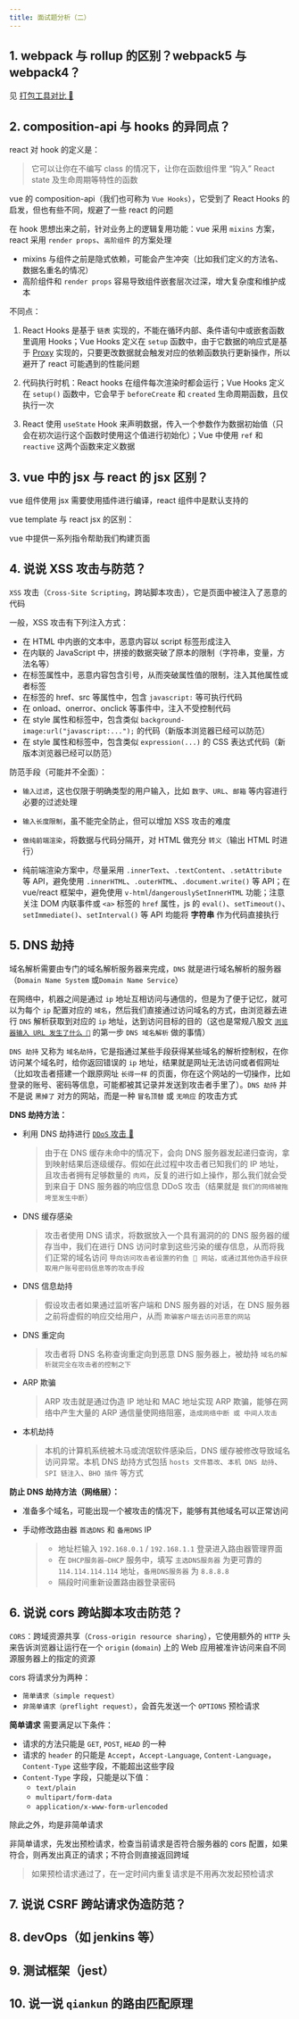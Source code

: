 ```yaml
---
title: 面试题分析（二）
---
```


## 1. webpack 与 rollup 的区别？webpack5 与 webpack4？

见 [打包工具对比 🔗](/knowledge/engineering/compare)

## 2. composition-api 与 hooks 的异同点？

react 对 hook 的定义是：

> 它可以让你在不编写 class 的情况下，让你在函数组件里 “钩入” React state 及生命周期等特性的函数

vue 的 composition-api（我们也可称为 `Vue Hooks`），它受到了 React Hooks 的启发，但也有些不同，规避了一些 react 的问题

在 hook 思想出来之前，针对业务上的逻辑复用功能：vue 采用 `mixins` 方案，react 采用 `render props`、`高阶组件` 的方案处理

- mixins 与组件之前是隐式依赖，可能会产生冲突（比如我们定义的方法名、数据名重名的情况）
- 高阶组件和 `render props` 容易导致组件嵌套层次过深，增大复杂度和维护成本

不同点：

1. React Hooks 是基于 `链表` 实现的，不能在循环内部、条件语句中或嵌套函数里调用 Hooks；Vue Hooks 定义在 `setup` 函数中，由于它数据的响应式是基于 [Proxy](https://developer.mozilla.org/zh-CN/docs/Web/JavaScript/Reference/Global_Objects/Proxy) 实现的，只要更改数据就会触发对应的依赖函数执行更新操作，所以避开了 react 可能遇到的性能问题

2. 代码执行时机：React hooks 在组件每次渲染时都会运行；Vue Hooks 定义在 `setup()` 函数中，它会早于 `beforeCreate` 和 `created` 生命周期函数，且仅执行一次

3. React 使用 `useState` Hook 来声明数据，传入一个参数作为数据初始值（只会在初次运行这个函数时使用这个值进行初始化）；Vue 中使用 `ref` 和 `reactive` 这两个函数来定义数据

## 3. vue 中的 jsx 与 react 的 jsx 区别？

vue 组件使用 jsx 需要使用插件进行编译，react 组件中是默认支持的

vue template 与 react jsx 的区别：

vue 中提供一系列指令帮助我们构建页面

## 4. 说说 XSS 攻击与防范？

`XSS` 攻击（`Cross-Site Scripting`，跨站脚本攻击），它是页面中被注入了恶意的代码

<!-- 它是注入攻击的一种，攻击者通过将代码注入被攻击者的网站中，用户一旦访问访问网页便会执行被注入的恶意脚本。XSS 攻击主要分为反射性 XSS 攻击（`Reflected XSS attack`）、存储型 XSS 攻击（`Stored XSS Attack`）和 `DOM Based XSS`

反射型 XSS 只是简单的把用户输入的数据 “反射” 给浏览器 -->

一般，XSS 攻击有下列注入方式：

- 在 HTML 中内嵌的文本中，恶意内容以 script 标签形成注入
- 在内联的 JavaScript 中，拼接的数据突破了原本的限制（字符串，变量，方法名等）
- 在标签属性中，恶意内容包含引号，从而突破属性值的限制，注入其他属性或者标签
- 在标签的 href、src 等属性中，包含 `javascript:` 等可执行代码
- 在 onload、onerror、onclick 等事件中，注入不受控制代码
- 在 style 属性和标签中，包含类似 `background-image:url("javascript:...");` 的代码（新版本浏览器已经可以防范）
- 在 style 属性和标签中，包含类似 `expression(...)` 的 CSS 表达式代码（新版本浏览器已经可以防范）

防范手段（可能并不全面）：

- `输入过滤`，这也仅限于明确类型的用户输入，比如 `数字`、`URL`、`邮箱` 等内容进行必要的过滤处理

- `输入长度限制`，虽不能完全防止，但可以增加 XSS 攻击的难度

- `做纯前端渲染`，将数据与代码分隔开，对 HTML 做充分 `转义`（输出 HTML 时进行）

- 纯前端渲染方案中，尽量采用 `.innerText`、`.textContent`、`.setAttribute` 等 API，避免使用 `.innerHTML`、`.outerHTML`、`.document.write()` 等 API；在 vue/react 框架中，避免使用 `v-html`/`dangerouslySetInnerHTML` 功能；注意关注 DOM 内联事件或 `<a>` 标签的 `href` 属性，js 的 `eval()`、`setTimeout()`、`setImmediate()`、`setInterval()` 等 API 均能将 **字符串** 作为代码直接执行

## 5. DNS 劫持

域名解析需要由专门的域名解析服务器来完成，`DNS` 就是进行域名解析的服务器（`Domain Name System` 或`Domain Name Service`）

在网络中，机器之间是通过 `ip` 地址互相访问与通信的，但是为了便于记忆，就可以为每个 `ip` 配置对应的 `域名`，然后我们直接通过访问域名的方式，由浏览器去进行 `DNS` 解析获取到对应的 `ip` 地址，达到访问目标的目的（这也是常规八股文 [`浏览器输入 URL 发生了什么 🔗`](/interview/summary/index.html#_2-浏览器输入-url-发生了什么？) 的第一步 `DNS 域名解析` 做的事情）

`DNS 劫持` 又称为 `域名劫持`，它是指通过某些手段获得某些域名的解析控制权，在你访问某个域名时，给你返回错误的 `ip` 地址，结果就是网址无法访问或者假网址（比如攻击者搭建一个跟原网址 `长得一样` 的页面，你在这个网站的一切操作，比如登录的账号、密码等信息，可能都被其记录并发送到攻击者手里了）。`DNS 劫持` 并不是说 `黑掉了` 对方的网站，而是一种 `冒名顶替` 或 `无响应` 的攻击方式

**DNS 劫持方法：**

- 利用 DNS 劫持进行 [`DDoS` 攻击 🔗](https://help.aliyun.com/document_detail/28401.html)

  > 由于在 DNS 缓存未命中的情况下，会向 DNS 服务器发起递归查询，拿到映射结果后逐级缓存。假如在此过程中攻击者已知我们的 IP 地址，且攻击者拥有足够数量的 `肉鸡`，反复的进行如上操作，那么我们就会受到来自于 DNS 服务器的响应信息 DDoS 攻击（结果就是 `我们的网络被拖垮至发生中断`）

- DNS 缓存感染

  > 攻击者使用 DNS 请求，将数据放入一个具有漏洞的的 DNS 服务器的缓存当中，我们在进行 DNS 访问时拿到这些污染的缓存信息，从而将我们正常的域名访问 `导向访问攻击者设置的钓鱼 🎣 网站，或通过其他伪造手段获取用户账号密码信息等的攻击手段`

- DNS 信息劫持

  > 假设攻击者如果通过监听客户端和 DNS 服务器的对话，在 DNS 服务器之前将虚假的响应交给用户，从而 `欺骗客户端去访问恶意的网站`

- DNS 重定向

  > 攻击者将 DNS 名称查询重定向到恶意 DNS 服务器上，被劫持 `域名的解析就完全在攻击者的控制之下`

- ARP 欺骗

  > ARP 攻击就是通过伪造 IP 地址和 MAC 地址实现 ARP 欺骗，能够在网络中产生大量的 ARP 通信量使网络阻塞，`造成网络中断 或 中间人攻击`

- 本机劫持

  > 本机的计算机系统被木马或流氓软件感染后，DNS 缓存被修改导致域名访问异常。本机 DNS 劫持方式包括 `hosts 文件篡改`、`本机 DNS 劫持`、`SPI 链注入`、`BHO 插件` 等方式

**防止 DNS 劫持方法（网络层）：**

- 准备多个域名，可能出现一个被攻击的情况下，能够有其他域名可以正常访问

- 手动修改路由器 `首选DNS` 和 `备用DNS` IP

  > - 地址栏输入 `192.168.0.1` / `192.168.1.1` 登录进入路由器管理界面
  > - 在 `DHCP服务器—DHCP` 服务中，填写 `主选DNS服务器` 为更可靠的 `114.114.114.114` 地址，`备用DNS服务器` 为 `8.8.8.8`
  > - 隔段时间重新设置路由器登录密码

<!-- **防止 DNS 劫持方法（应用层）：**

- `LocalDNS` vs `HTTP DNS`

- -->

## 6. 说说 cors 跨站脚本攻击防范？

`CORS`：跨域资源共享（`Cross-origin resource sharing`），它使用额外的 `HTTP` 头来告诉浏览器让运行在一个 `origin` (`domain`) 上的 Web 应用被准许访问来自不同源服务器上的指定的资源

cors 将请求分为两种：

- `简单请求（simple request）`
- `非简单请求（preflight request）`，会首先发送一个 `OPTIONS` 预检请求

**简单请求** 需要满足以下条件：

- 请求的方法只能是 `GET`, `POST`, `HEAD` 的一种
- 请求的 `header` 的只能是 `Accept`，`Accept-Language`, `Content-Language`，`Content-Type` 这些字段，不能超出这些字段
- `Content-Type` 字段，只能是以下值：
    - `text/plain`
    - `multipart/form-data`
    - `application/x-www-form-urlencoded`

除此之外，均是非简单请求

非简单请求，先发出预检请求，检查当前请求是否符合服务器的 cors 配置，如果符合，则再发出真正的请求；不符合则直接返回跨域

> 如果预检请求通过了，在一定时间内重复请求是不用再次发起预检请求

## 7. 说说 CSRF 跨站请求伪造防范？

## 8. devOps（如 jenkins 等）

## 9. 测试框架（jest）

## 10. 说一说 `qiankun` 的路由匹配原理
